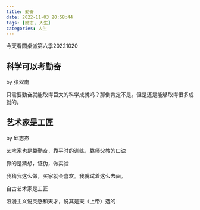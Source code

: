 ```yaml
---
title: 勤奋
date: 2022-11-03 20:58:44
tags: [励志, 人生]
categories: 人生
---
```

今天看圆桌派第六季20221020

## 科学可以考勤奋
by 张双南

只需要勤奋就能取得巨大的科学成就吗？那倒肯定不是。但是还是能够取得很多成就的。

## 艺术家是工匠
by 邱志杰

艺术家也是靠勤奋，靠平时的训练，靠师父教的口诀

靠的是猜想，证伪，做实验

我猜我这么做，买家就会喜欢。我就试着这么去画。

自古艺术家是工匠

浪漫主义说灵感和天才，说其是天（上帝）选的
